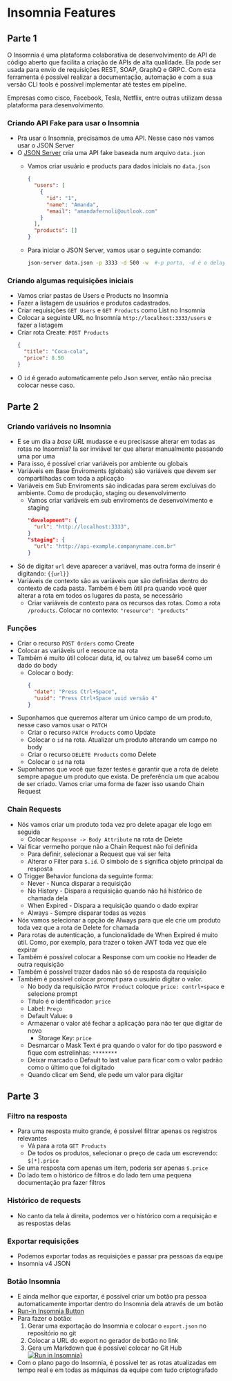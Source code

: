 # Insomnia Features

## Parte 1
O Insomnia é uma plataforma colaborativa de desenvolvimento de API de código aberto que facilita a criação de APIs de alta qualidade. Ela pode ser usada para envio de requisições REST, SOAP, GraphQ e GRPC. Com esta ferramenta é possível realizar a documentação, automação e com a sua versão CLI tools é possível implementar até testes em pipeline.

Empresas como cisco, Facebook, Tesla, Netflix, entre outras utilizam dessa plataforma para desenvolvimento. 

### Criando API Fake para usar o Insomnia
  - Pra usar o Insomnia, precisamos de uma API. Nesse caso nós vamos usar o JSON Server
  - O [JSON Server](https://github.com/typicode/json-server) cria uma API fake baseada num arquivo `data.json`
    - Vamos criar usuário e products para dados iniciais no `data.json`

      ```json
      {
        "users": [
          {
            "id": "1",
            "name": "Amanda",
            "email": "amandafernoli@outlook.com"
          }
        ],
        "products": []
      }
      ```
    
    - Para iniciar o JSON Server, vamos usar o seguinte comando: 
      ```sh
      json-server data.json -p 3333 -d 500 -w  #-p porta, -d é o delay na resposta, -w modo watch
      ```

### Criando algumas requisições iniciais
  - Vamos criar pastas de Users e Products no Insomnia
  - Fazer a listagem de usuários e produtos cadastrados.
  - Criar requisições `GET Users` e `GET Products` como List no Insomnia
  - Colocar a seguinte URL no Insomnia `http://localhost:3333/users` e fazer a listagem
  - Criar rota Create: `POST Products`
    ```json
    {
      "title": "Coca-cola",
      "price": 8.50
    }
    ```
  - O `id` é gerado automaticamente pelo Json server, então não precisa colocar nesse caso.

## Parte 2
### Criando variáveis no Insomnia
  - E se um dia a _base URL_ mudasse e eu precisasse alterar em todas as rotas no Insomnia? Ia ser inviável ter que alterar manualmente passando uma por uma
  - Para isso, é possível criar variáveis por ambiente ou globais 
  - Variáveis em Base Enviroments (globais) são variáveis que devem ser compartilhadas com toda a aplicação
  - Variáveis em Sub Enviroments são indicadas para serem excluivas do ambiente. Como de produção, staging ou desenvolvimento
    - Vamos criar variáveis em sub enviroments de desenvolvimento e staging
      ```json
      "development": {
        "url": "http://localhost:3333",
      }
      "staging": {
        "url": "http://api-example.companyname.com.br"
      }
      ```
  - Só de digitar `url` deve aparecer a variável, mas outra forma de inserir é digitando: `{{url}}`
  - Variáveis de contexto são as variáveis que são definidas dentro do contexto de cada pasta. Também é bem útil pra quando você quer alterar a rota em todos os lugares da pasta, se necessário
    - Criar variáveis de contexto para os recursos das rotas. Como a rota `/products`. Colocar no contexto: `"resource": "products"`
  
###  Funções
  - Criar o recurso `POST Orders` como Create
  - Colocar as variáveis url e resource na rota
  - Também é muito útil colocar data, id, ou talvez um base64 como um dado do body
    - Colocar o body:
      ```json
      {
        "date": "Press Ctrl+Space",
        "uuid": "Press Ctrl+Space uuid versão 4"
      }
      ```
  - Suponhamos que queremos alterar um único campo de um produto, nesse caso vamos usar o `PATCH`
    - Criar o recurso `PATCH Products` como Update
    - Colocar o `id` na rota. Atualizar um produto alterando um campo no body
    - Criar o recurso `DELETE Products` como Delete
    - Colocar o `id` na rota
  - Suponhamos que você que fazer testes e garantir que a rota de delete sempre apague um produto que exista. De preferência um que acabou de ser criado. Vamos criar uma forma de fazer isso usando Chain Request

### Chain Requests
  - Nós vamos criar um produto toda vez pro delete apagar ele logo em seguida 
    - Colocar `Response -> Body Attribute` na rota de Delete
  - Vai ficar vermelho porque não a Chain Request não foi definida
    - Para definir, selecionar a Request que vai ser feita
    - Alterar o Filter para `$.id`. O símbolo de `$` significa objeto principal da resposta
  - O Trigger Behavior funciona da seguinte forma:
	  - Never - Nunca disparar a requisição
	  - No History - Dispara a requisição quando não há histórico de chamada dela
    - When Expired - Dispara a requisição quando o dado expirar
    - Always - Sempre disparar todas as vezes
  - Nós vamos selecionar a opção de Always para que ele crie um produto toda vez que a rota de Delete for chamada
  - Para rotas de autenticação, a funcionalidade de When Expired é muito útil. Como, por exemplo, para trazer o token JWT toda vez que ele expirar
  - Também é possível colocar a Response com um cookie no Header de outra requisição
  - Também é possível trazer dados não só de resposta da requisição
  - Também é possível colocar prompt para o usuário digitar o valor. 
    - No body da requisição `PATCH Product` coloque `price: contrl+space` e selecione prompt
    - Titulo é o identificador: `price`
    - Label: `Preço`
    - Default Value: `0`
    - Armazenar o valor até fechar a aplicação para não ter que digitar de novo
      - Storage Key: `price`
    - Desmarcar o Mask Text é pra quando o valor for do tipo password e fique com estrelinhas: `********`
    - Deixar marcado o Default to last value para ficar com o valor padrão como o último que foi digitado
    - Quando clicar em Send, ele pede um valor para digitar

## Parte 3 
### Filtro na resposta
  - Para uma resposta muito grande, é possível filtrar apenas os registros relevantes
    - Vá para a rota `GET Products`
    - De todos os produtos, selecionar o preço de cada um escrevendo: `$[*].price`
  - Se uma resposta com apenas um item, poderia ser apenas `$.price`
  - Do lado tem o histórico de filtros e do lado tem uma pequena documentação pra fazer filtros

### Histórico de requests
  - No canto da tela à direita, podemos ver o histórico com a requisição e as respostas delas

### Exportar requisições
  - Podemos exportar todas as requisições e passar pra pessoas da equipe 
  - Insomnia v4 JSON

### Botão Insomnia
  - E ainda melhor que exportar, é possível criar um botão pra pessoa automaticamente importar dentro do Insomnia dela através de um botão
  - [Run-in Insomnia Button](https://docs.insomnia.rest/insomnia/run-in-insomnia-button)
  - Para fazer o botão:
    1. Gerar uma exportação do Insomnia e colocar o `export.json` no repositório no git
    2. Colocar a URL do export no gerador de botão no link
    3. Gera um Markdown que é possível colocar no Git Hub          
      [![Run in Insomnia}](https://insomnia.rest/images/run.svg)](https://insomnia.rest/run/?label=Teste%20Insomnia&uri=https%3A%2F%2Fgithub.com%2Finsodoc%2Finsomnia-documenter%2Fblob%2Fmaster%2Fpackage.json)
  - Com o plano pago do Insomnia, é possível ter as rotas atualizadas em tempo real e em todas as máquinas da equipe com tudo criptografado



  
